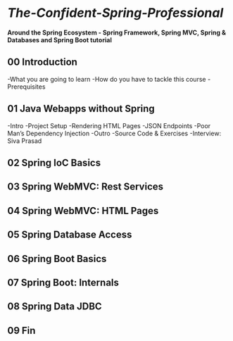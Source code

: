 # ***The-Confident-Spring-Professional***
  **Around the Spring Ecosystem - Spring Framework, Spring MVC, Spring & Databases and Spring Boot tutorial**

## 00 Introduction
-What you are going to learn
-How do you have to tackle this course
-Prerequisites

## 01 Java Webapps without Spring
-Intro
-Project Setup
-Rendering HTML Pages
-JSON Endpoints
-Poor Man’s Dependency Injection
-Outro
-Source Code & Exercises
-Interview: Siva Prasad

## 02 Spring IoC Basics
## 03 Spring WebMVC: Rest Services
## 04 Spring WebMVC: HTML Pages
## 05 Spring Database Access
## 06 Spring Boot Basics
## 07 Spring Boot: Internals
## 08 Spring Data JDBC
## 09 Fin
  
  
  
  
